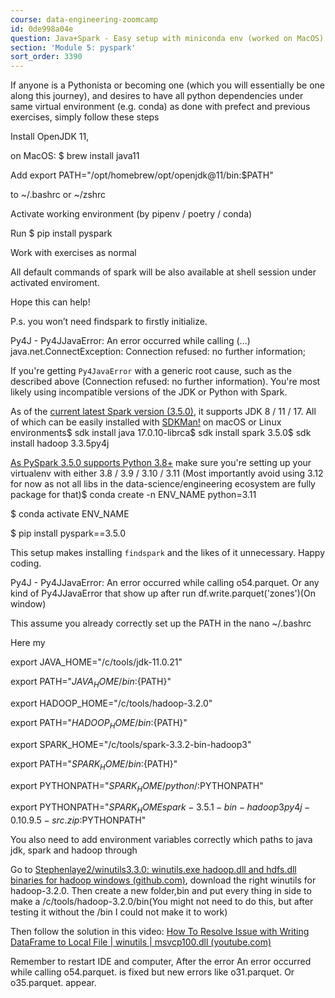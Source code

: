 ```yaml
---
course: data-engineering-zoomcamp
id: 0de998a04e
question: Java+Spark - Easy setup with miniconda env (worked on MacOS)
section: 'Module 5: pyspark'
sort_order: 3390
---
```


If anyone is a Pythonista or becoming one (which you will essentially be one along this journey), and desires to have all python dependencies under same virtual environment (e.g. conda) as done with prefect and previous exercises, simply follow these steps

Install OpenJDK 11,

on MacOS: $ brew install java11

Add export PATH="/opt/homebrew/opt/openjdk@11/bin:$PATH"

to ~/.bashrc or ~/zshrc

Activate working environment (by pipenv / poetry / conda)

Run $ pip install pyspark

Work with exercises as normal

All default commands of spark will be also available at shell session under activated enviroment.

Hope this can help!

P.s. you won’t need findspark to firstly initialize.

Py4J - Py4JJavaError: An error occurred while calling (...)  java.net.ConnectException: Connection refused: no further information;

If you're getting `Py4JavaError` with a generic root cause, such as the described above (Connection refused: no further information). You're most likely using incompatible versions of the JDK or Python with Spark.

As of the [current latest Spark version (3.5.0)](https://spark.apache.org/docs/3.5.0/), it supports JDK 8 / 11 / 17. All of which can be easily installed with [SDKMan!](https://sdkman.io/) on macOS or Linux environments$ sdk install java 17.0.10-librca$ sdk install spark 3.5.0$ sdk install hadoop 3.3.5py4j

[As PySpark 3.5.0 supports Python 3.8+](https://spark.apache.org/docs/3.5.0/) make sure you're setting up your virtualenv with either 3.8 / 3.9 / 3.10 / 3.11 (Most importantly avoid using 3.12 for now as not all libs in the data-science/engineering ecosystem are fully package for that)$ conda create -n ENV_NAME python=3.11

$ conda activate ENV_NAME

$ pip install pyspark==3.5.0

This setup makes installing `findspark` and the likes of it unnecessary. Happy coding.

Py4J - Py4JJavaError: An error occurred while calling o54.parquet. Or any kind of Py4JJavaError that show up after run df.write.parquet('zones')(On window)

This assume you already correctly set up the PATH in the nano ~/.bashrc

Here my

export JAVA_HOME="/c/tools/jdk-11.0.21"

export PATH="${JAVA_HOME}/bin:${PATH}"

export HADOOP_HOME="/c/tools/hadoop-3.2.0"

export PATH="${HADOOP_HOME}/bin:${PATH}"

export SPARK_HOME="/c/tools/spark-3.3.2-bin-hadoop3"

export PATH="${SPARK_HOME}/bin:${PATH}"

export PYTHONPATH="${SPARK_HOME}/python/:$PYTHONPATH"

export PYTHONPATH="${SPARK_HOME}spark-3.5.1-bin-hadoop3py4j-0.10.9.5-src.zip:$PYTHONPATH"

You also need to add environment variables correctly which paths to java jdk, spark and hadoop through

Go to [Stephenlaye2/winutils3.3.0: winutils.exe hadoop.dll and hdfs.dll binaries for hadoop windows (github.com)](https://github.com/Stephenlaye2/winutils3.3.0), download the right winutils for hadoop-3.2.0. Then create a new folder,bin and put every thing in side to make a /c/tools/hadoop-3.2.0/bin(You might not need to do this, but after testing it without the /bin I could not make it to work)

Then follow the solution in this video: [How To Resolve Issue with Writing DataFrame to Local File | winutils | msvcp100.dll (youtube.com)](https://www.youtube.com/watch?v=yFem0Pu0gC8)

Remember to restart IDE and computer, After the error An error occurred while calling o54.parquet.  is fixed but new errors like o31.parquet. Or o35.parquet. appear.


